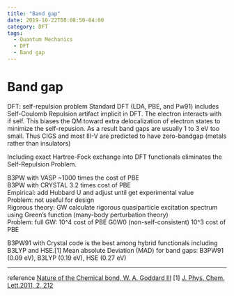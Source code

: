 ```yaml
---
title: "Band gap"
date: 2019-10-22T08:08:50-04:00
category: DFT
tags:
  - Quantum Mechanics
  - DFT
  - Band gap
---
```


# Band gap

DFT: self-repulsion problem
Standard DFT (LDA, PBE, and Pw91) includes Self-Coulomb Repulsion artifact implicit in DFT.
The electron interacts with if self. This biases the QM toward extra delocalization of electron states to minimize the self-repusion.
As a result band gaps are usually 1 to 3 eV too small.
Thus CIGS and most III-V are predicted to have zero-bandgap (metals rather than insulators)

Including exact Hartree-Fock exchange into DFT functionals eliminates the Self-Repulsion Problem.  

B3PW with VASP ~1000 times the cost of PBE  
B3PW with CRYSTAL 3.2 times cost of PBE  
Empirical: add Hubbard U and adjust until get experimental value  
Problem: not useful for design  
Rigorous theory: GW calculate rigorous quasiparticle excitation spectrum using Green’s function (many-body perturbation theory)  
Problem: full GW: 10^4 cost of PBE G0W0 (non-self-consistent) 10^3 cost of PBE  

B3PW91 with Crystal code is the best among hybrid functionals including B3LYP and HSE.[1]
Mean absolute Deviation (MAD) for band gaps: B3PW91 (0.09 eV), B3LYP (0.19 eV), HSE (0.27 eV)

---
reference 
[Nature of the Chemical bond, W. A. Goddard III](http://www.wag.caltech.edu/home/ch120/Lectures/Ch125a_FA2015/Ch125-120-L23-bands-gaps-Nov25-11am-2015.pdf)
[1] [J. Phys. Chem. Lett.2011, 2, 212](https://pubs.acs.org/doi/10.1021/jz101565j)
